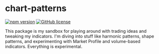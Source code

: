 # chart-patterns

[![npm version](https://badge.fury.io/js/%40focus1691%2Ftrading-patterns.svg)](https://www.npmjs.com/package/chart-patterns)
[![GitHub license](https://img.shields.io/github/license/focus1691/chart-patterns.svg)](https://github.com/focus1691/chart-patterns/blob/master/LICENSE)

This package is my sandbox for playing around with trading ideas and tweaking my indicators. I'm diving into stuff like harmonic patterns, shape patterns, and experimenting with Market Profile and volume-based indicators. Everything is experimental.
